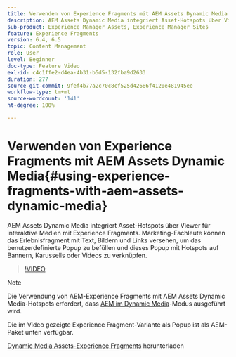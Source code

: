 ```yaml
---
title: Verwenden von Experience Fragments mit AEM Assets Dynamic Media
description: AEM Assets Dynamic Media integriert Asset-Hotspots über Viewer für interaktive Medien mit Experience Fragments. Marketing-Fachleute können das Erlebnisfragment mit Text, Bildern und Links versehen, um das benutzerdefinierte Popup zu befüllen und dieses Popup mit Hotspots auf Bannern, Karussells oder Videos zu verknüpfen.
sub-product: Experience Manager Assets, Experience Manager Sites
feature: Experience Fragments
version: 6.4, 6.5
topic: Content Management
role: User
level: Beginner
doc-type: Feature Video
exl-id: c4c1ffe2-d4ea-4b31-b5d5-132fba9d2633
duration: 277
source-git-commit: 9fef4b77a2c70c8cf525d42686f4120e481945ee
workflow-type: tm+mt
source-wordcount: '141'
ht-degree: 100%

---
```


# Verwenden von Experience Fragments mit AEM Assets Dynamic Media{#using-experience-fragments-with-aem-assets-dynamic-media}

AEM Assets Dynamic Media integriert Asset-Hotspots über Viewer für interaktive Medien mit Experience Fragments. Marketing-Fachleute können das Erlebnisfragment mit Text, Bildern und Links versehen, um das benutzerdefinierte Popup zu befüllen und dieses Popup mit Hotspots auf Bannern, Karussells oder Videos zu verknüpfen.

>[!VIDEO](https://video.tv.adobe.com/v/22115?quality=12&learn=on)

>[!NOTE]
>
>Die Verwendung von AEM-Experience Fragments mit AEM Assets Dynamic Media-Hotspots erfordert, dass [AEM im Dynamic Media](https://experienceleague.adobe.com/docs/?lang=de)-Modus ausgeführt wird.

Die im Video gezeigte Experience Fragment-Variante als Popup ist als AEM-Paket unten verfügbar.

[Dynamic Media Assets-Experience Fragments](assets/experience-fragmentsdynamic-mediaassets-100.zip) herunterladen
